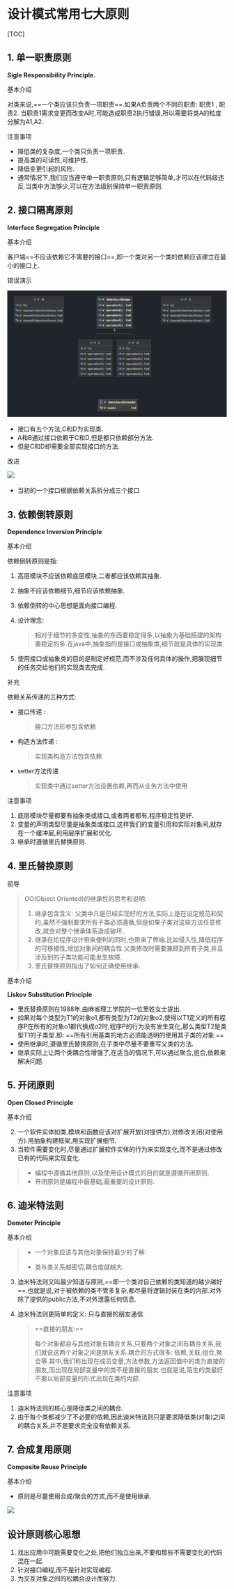 # 设计模式常用七大原则

[TOC]

## 1. 单一职责原则

**Sigle Responsibility Principle.**

<font title="green">基本介绍</font>

对类来说,==一个类应该只负责一项职责==.如果A负责两个不同的职责: 职责1 , 职责2. 当职责1需求变更而改变A时,可能造成职责2执行错误,所以需要将类A的粒度分解为A1,A2.

<font >注意事项</font>

* 降低类的复杂度,一个类只负责一项职责.
* 提高类的可读性,可维护性.
* 降低变更引起的风险.
* 通常情况下,我们应当遵守单一职责原则,只有逻辑足够简单,才可以在代码级违反.当类中方法够少,可以在方法级别保持单一职责原则.

## 2. 接口隔离原则

**Interface Segregation Principle**

<font title="green">基本介绍</font>

客户端==不应该依赖它不需要的接口==,即一个类对另一个类的依赖应该建立在最小的接口上.

<font>错误演示</font>

![image-20211008155125258](src/com/fausto/interfacesegregation/case_err/image-20211008155125258.png)

* 接口有五个方法,C和D为实现类.
* A和B通过接口依赖于C和D,但是都只依赖部分方法.
* 但是C和D却需要全部实现接口的方法.

<font title="blue"> 改进</font>

![](%E5%8C%85%20case_improve.png)

* 当初的一个接口根据依赖关系拆分成三个接口


## 3. 依赖倒转原则

**Dependence Inversion Principle**

<font title="green">基本介绍</font>

依赖倒转原则是指: 

1. 高层模块不应该依赖底层模块,二者都应该依赖其抽象.

2. 抽象不应该依赖细节,细节应该依赖抽象.

3. 依赖倒转的中心思想是面向接口编程.

4. 设计理念:

   > 相对于细节的多变性,抽象的东西要稳定得多,以抽象为基础搭建的架构要稳定的多.在java中,抽象指的是接口或抽象类,细节就是具体的实现类.

5. 使用接口或抽象类的目的是制定好规范,而不涉及任何具体的操作,把展现细节的任务交给他们的实现类去完成.

<font title="blue">补充</font>

依赖关系传递的三种方式:

* 接口传递 : 

  > 接口方法形参包含依赖

* 构造方法传递 : 

  > 实现类构造方法包含依赖

* setter方法传递

  > 实现类中通过setter方法设置依赖,再而从业务方法中使用

<font>注意事项</font>

1. 底层模块尽量都要有抽象类或接口,或者两者都有,程序稳定性更好.
2. 变量的声明类型尽量是抽象类或接口,这样我们的变量引用和实际对象间,就存在一个缓冲层,利用层序扩展和优化.
3. 继承时遵循里氏替换原则.

## 4. 里氏替换原则

<font title="yellow">前导</font>

> OO(Object Oriented)的继承性的思考和说明:
>
> 1. 继承包含含义: 父类中凡是已经实现好的方法,实际上是在设定规范和契约,虽然不强制要求所有子类必须遵循,但是如果子类对这些方法任意修改,就会对整个继承体系造成破坏.
> 2. 继承在给程序设计带来便利的同时,也带来了弊端.比如侵入性,降低程序的可移植性,增加对象间的耦合性.父类修改时需要兼顾到所有子类,并且涉及到的子类功能可能发生故障.
> 3. 里氏替换原则指出了如何正确使用继承.

<font title="green">基本介绍</font>

**Liskov Substitution Principle**

* 里氏替换原则在1988年,由麻省理工学院的一位里姓女士提出.
* 如果对每个类型为T1的对象o1,都有类型为T2的对象o2,使得以T1定义的所有程序P在所有的对象o1都代换成o2时,程序P的行为没有发生变化,那么类型T2是类型T1的子类型.即: ==所有引用基类的地方必须能透明的使用其子类的对象.==
* 使用继承时,遵循里氏替换原则,在子类中尽量不要重写父类的方法.
* 继承实际上让两个类耦合性增强了,在适当的情况下,可以通过聚合,组合,依赖来解决问题.

## 5. 开闭原则

**Open Closed Principle**

<font title="green">基本介绍</font>

2. 一个软件实体如类,模块和函数应该对扩展开放(对提供方),对修改关闭(对使用方).用抽象构建框架,用实现扩展细节.
3. 当软件需要变化时,尽量通过扩展软件实体的行为来实现变化,而不是通过修改已有的代码来实现变化.
>*  编程中遵循其他原则,以及使用设计模式的目的就是遵循开闭原则.
>*  开闭原则是编程中最基础,最重要的设计原则.

## 6. 迪米特法则

**Demeter Principle**

<font title="green">基本介绍</font>

>* 一个对象应该与其他对象保持最少的了解.
>
>* 类与类关系越密切,耦合度就越大.
3. 迪米特法则又叫最少知道与原则,==即一个类对自己依赖的类知道的越少越好==.也就是说,对于被依赖的类不管多复杂,都尽量将逻辑封装在类的内部.对外除了提供的public方法,不对外泄露任何信息.

4. 迪米特法则更简单的定义: 只与直接的朋友通信.

   > ==直接的朋友:== 
   >
   > ​		每个对象都会与其他对象有耦合关系,只要两个对象之间有耦合关系,我们就说这两个对象之间是朋友关系.耦合的方式很多: 依赖,关联,组合,聚合等.其中,我们称出现在成员变量,方法参数,方法返回值中的类为直接的朋友,而出现在局部变量中的类不是直接的朋友.也就是说,陌生的类最好不要以局部变量的形式出现在类的内部.

<font>注意事项</font>

1. 迪米特法则的核心是降低类之间的耦合.
2. 由于每个类都减少了不必要的依赖,因此迪米特法则只是要求降低类(对象)之间的耦合关系,并不是要求完全没有依赖关系.

## 7. 合成复用原则

**Composite Reuse Principle**

<font title="green">基本介绍</font>

* 原则是尽量使用合成/聚合的方式,而不是使用继承.

![](uml.png)



## 设计原则核心思想

1. 找出应用中可能需要变化之处,把他们独立出来,不要和那些不需要变化的代码混在一起.
2. 针对接口编程,而不是针对实现编程.
3. 为交互对象之间的松耦合设计而努力.

















